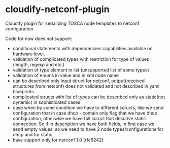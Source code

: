 # cloudify-netconf-plugin
Cloudify plugin for serializing TOSCA node templates to netconf configuration.

Code for now does not support:
* conditional statements with dependencies capabilities available on hardware level,
* validation of complicated types with restriction for type of values (length, regexp and etc.)
* validation of type element in list (unsupported list of some types)
* validation of enums in value and in xml node name
* can be described only input struct for netconf, output(received structures from netconf) does not validated and not described in yaml blueprints.
* complicated structs with list of types can be described only as static(not dynamic) in sophisticated cases
* case when by some condition we have to different scructs, like we send configuration that in case dhcp - contain only flag that we have dhcp configuration,
otherwise we have full scruct that descrive static connection. So if in description we have both fields, in first case we send empty values, so we need to have
2 node types/configurations for dhcp and for static
* have support only for netconf 1.0 (rfc6242)

